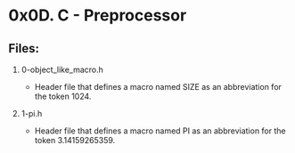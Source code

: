 # 0x0D. C - Preprocessor

## Files:

1. 0-object_like_macro.h
   - Header file that defines a macro named SIZE as an abbreviation for the token 1024.

2. 1-pi.h
   - Header file that defines a macro named PI as an abbreviation for the token 3.14159265359.

